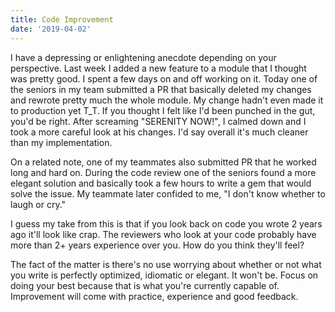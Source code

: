 ```yaml
---
title: Code Improvement
date: '2019-04-02'
---
```


I have a depressing or enlightening anecdote depending on your perspective. Last week I added a new feature to a module that I thought was pretty good. I spent a few days on and off working on it. Today one of the seniors in my team submitted a PR that basically deleted my changes and rewrote pretty much the whole module. My change hadn't even made it to production yet T_T. 
If you thought I felt like I'd been punched in the gut, you'd be right. After screaming "SERENITY NOW!", I calmed down and I took a more careful look at his changes. I'd say overall it's much cleaner than my implementation. 

On a related note, one of my teammates also submitted PR that he worked long and hard on. During the code review one of the seniors found a more elegant solution and basically took a few hours to write a gem that would solve the issue. My teammate later confided to me, "I don't know whether to laugh or cry." 

I guess my take from this is that if you look back on code you wrote 2 years ago it'll look like crap. The reviewers who look at your code probably have more than 2+ years experience over you. How do you think they'll feel? 

The fact of the matter is there's no use worrying about whether or not what you write is perfectly optimized, idiomatic or elegant. It won't be. Focus on doing your best because that is what you're currently capable of. Improvement will come with practice, experience and good feedback. 
